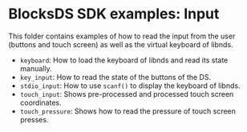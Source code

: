 # BlocksDS SDK examples: Input

This folder contains examples of how to read the input from the user (buttons
and touch screen) as well as the virtual keyboard of libnds.

- `keyboard`: How to load the keyboard of libnds and read its state manually.
- `key_input`: How to read the state of the buttons of the DS.
- `stdio_input`: How to use `scanf()` to display the keyboard of libnds.
- `touch_input`: Shows pre-processed and processed touch screen coordinates.
- `touch_pressure`: Shows how to read the pressure of touch screen presses.
